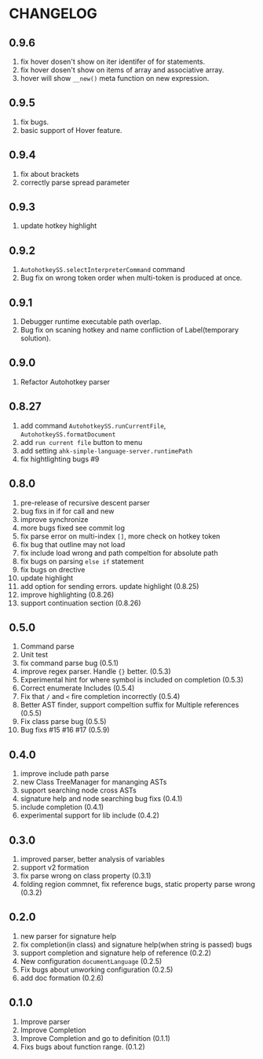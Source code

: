 # CHANGELOG

## 0.9.6
1. fix hover dosen't show on iter identifer of for statements.
2. fix hover dosen't show on items of array and associative array.
3. hover will show `__new()` meta function on new expression.

## 0.9.5
1. fix bugs.
2. basic support of Hover feature.

## 0.9.4
1. fix about brackets
2. correctly parse spread parameter

## 0.9.3
1. update hotkey highlight

## 0.9.2
1. `AutohotkeySS.selectInterpreterCommand` command
2. Bug fix on wrong token order when multi-token is produced at once.

## 0.9.1
1. Debugger runtime executable path overlap.
2. Bug fix on scaning hotkey and name confliction of Label(temporary solution).

## 0.9.0
1. Refactor Autohotkey parser

## 0.8.27
1. add command `AutohotkeySS.runCurrentFile`, `AutohotkeySS.formatDocument`
2. add `run current file` button to menu
3. add setting `ahk-simple-language-server.runtimePath`
4. fix hightlighting bugs #9

## 0.8.0
1. pre-release of recursive descent parser
2. bug fixs in if for call and new
3. improve synchronize
4. more bugs fixed see commit log
5. fix parse error on multi-index `[]`, more check on hotkey token
6. fix bug that outline may not load 
7. fix include load wrong and path compeltion for absolute path
8. fix bugs on parsing `else if` statement
9. fix bugs on drective
10. update highlight
11. add option for sending errors. update highlight (0.8.25)
12. improve highlighting (0.8.26)
13. support continuation section (0.8.26)

## 0.5.0

1. Command parse
2. Unit test
3. fix command parse bug (0.5.1)
4. improve regex parser. Handle `{}` better. (0.5.3)
5. Experimental hint for where symbol is included on completion (0.5.3)
6. Correct enumerate Includes (0.5.4)
7. Fix that `/` and `<` fire completion incorrectly (0.5.4)
8. Better AST finder, support compeltion suffix for Multiple references (0.5.5)
9. Fix class parse bug (0.5.5)
10. Bug fixs #15 #16 #17 (0.5.9)

## 0.4.0

1. improve include path parse
2. new Class TreeManager for mananging ASTs
3. support searching node cross ASTs
4. signature help and node searching bug fixs (0.4.1)
5. include completion (0.4.1)
6. experimental support for lib include (0.4.2)

## 0.3.0

1. improved parser, better analysis of variables
2. support v2 formation
3. fix parse wrong on class property (0.3.1)
4. folding region commnet, fix reference bugs, static property parse wrong (0.3.2)

## 0.2.0

1. new parser for signature help
2. fix completion(in class) and signature help(when string is passed) bugs
3. support completion and signature help of reference  (0.2.2)
4. New configuration `documentLanguage` (0.2.5)
5. Fix bugs about unworking configuration (0.2.5)
6. add doc formation (0.2.6)

## 0.1.0

1. Improve parser
2. Improve Completion
3. Improve Completion and go to definition (0.1.1)
4. Fixs bugs about function range. (0.1.2)
